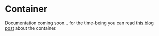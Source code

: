 # Container
Documentation coming soon... for the time-being you can read [this blog post](https://developmentmatt.com/building-a-php-framework-part-7-the-container/) about the container.
